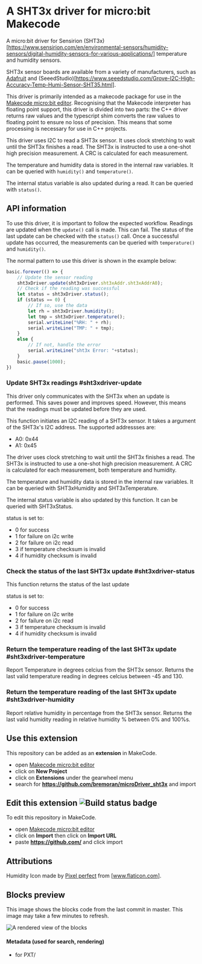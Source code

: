 # A SHT3x driver for micro:bit Makecode

A micro:bit driver for Sensirion (SHT3x)[https://www.sensirion.com/en/environmental-sensors/humidity-sensors/digital-humidity-sensors-for-various-applications/] temperature and humidity sensors.

SHT3x sensor boards are available from a variety of manufacturers, such as
[Adafruit](https://www.adafruit.com/product/2857) and (SeeedStudio)[https://www.seeedstudio.com/Grove-I2C-High-Accuracy-Temp-Humi-Sensor-SHT35.html].


This driver is primarily intended as a makecode package for use in the
[Makecode micro:bit editor](makecode.microbit.org). Recognising that the
Makecode interpreter has floating point support, this driver is divided
into two parts: the C++ driver returns raw values and the typescript
shim converts the raw values to floating point to ensure no loss
of precision. This means that some processing is necessary for use
in C++ projects.

This driver uses I2C to read a SHT3x sensor. It uses clock
stretching to wait until the SHT3x finishes a read. The SHT3x is
instructed to use a one-shot high precision measurement. A CRC is
calculated for each measurement.

The temperature and humidity data is stored in the internal raw
variables. It can be queried with `humidity()` and `temperature()`.

The internal status variable is also updated during a read. It can
be queried with `status()`.

## API information

To use this driver, it is important to follow the expected workflow.
Readings are updated when the `update()` call is made. This can fail.
The status of the last update can be checked with the `status()` call.
Once a successful update has occurred, the measurements can be
queried with `temperature()` and `humidity()`.

The normal pattern to use this driver is shown in the example below:

```ts
basic.forever(() => {
    // Update the sensor reading
    sht3xDriver.update(sht3xDriver.sht3xAddr.sht3xAddrA0);
    // Check if the reading was successful
    let status = sht3xDriver.status();
    if (status == 0) {
        // If so, use the data
        let rh = sht3xDriver.humidity();
        let tmp = sht3xDriver.temperature();
        serial.writeLine("%RH: " + rh);
        serial.writeLine("TMP: " + tmp);
    }
    else {
        // If not, handle the error
        serial.writeLine("sht3x Error: "+status);
    }
    basic.pause(1000);
})
```

### Update SHT3x readings #sht3xdriver-update

This driver only communicates with the SHT3x when an update is performed. This saves power and
improves speed. However, this means that the readings must be updated before they are used.

This function initiates an I2C reading of a SHT3x sensor. It takes a 
argument of the SHT3x's I2C address. The supported addressses are:

* A0: 0x44
* A1: 0x45

The driver uses clock
stretching to wait until the SHT3x finishes a read. The SHT3x is
instructed to use a one-shot high precision measurement. A CRC is
calculated for each measurement, both temperature and humidity.

The temperature and humidity data is stored in the internal raw
variables. It can be queried with SHT3xHumidity and SHT3xTemperature.

The internal status variable is also updated by this function. It can
be queried with SHT3xStatus.

status is set to:

* 0 for success
* 1 for failure on i2c write
* 2 for failure on i2c read
* 3 if temperature checksum is invalid
* 4 if humidity checksum is invalid

### Check the status of the last SHT3x update #sht3xdriver-status

This function returns the status of the last update

status is set to:

* 0 for success
* 1 for failure on i2c write
* 2 for failure on i2c read
* 3 if temperature checksum is invalid
* 4 if humidity checksum is invalid

### Return the temperature reading of the last SHT3x update #sht3xdriver-temperature

Report Temperature in degrees celcius from the SHT3x sensor. Returns the last valid
temperature reading in degrees celcius between -45 and 130.

### Return the temperature reading of the last SHT3x update #sht3xdriver-humidity

Report relative humidity in percentage from the SHT3x sensor. Returns the last valid
humidity reading in relative humidity % between 0% and 100%s.

## Use this extension

This repository can be added as an **extension** in MakeCode.

* open [Makecode micro:bit editor](makecode.microbit.org)
* click on **New Project**
* click on **Extensions** under the gearwheel menu
* search for **https://github.com/bremoran/microDriver_sht3x** and import

## Edit this extension ![Build status badge](https://github.com//workflows/MakeCode/badge.svg)

To edit this repository in MakeCode.

* open [Makecode micro:bit editor](makecode.microbit.org)
* click on **Import** then click on **Import URL**
* paste **https://github.com/** and click import

## Attributions

Humidity Icon made by [Pixel perfect](https://www.flaticon.com/authors/pixel-perfect) from [www.flaticon.com].

## Blocks preview

This image shows the blocks code from the last commit in master.
This image may take a few minutes to refresh.

![A rendered view of the blocks](https://github.com/bremoran/raw/master/.github/makecode/blocks.png)

#### Metadata (used for search, rendering)

* for PXT/
<script src="https://makecode.com/gh-pages-embed.js"></script><script>makeCodeRender("{{ site.makecode.home_url }}", "{{ site.github.owner_name }}/{{ site.github.repository_name }}");</script>
